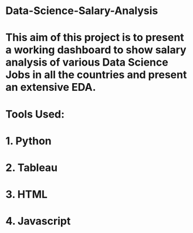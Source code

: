 # Data-Science-Salary-Analysis
# This aim of this project is to present a working dashboard to show salary analysis of various Data Science Jobs in all the countries and present an extensive EDA.
# Tools Used:
# 1. Python
# 2. Tableau
# 3. HTML
# 4. Javascript
